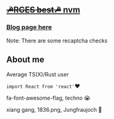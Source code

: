 <!--
**YesWeDont/YesWeDont** is a ✨ _special_ ✨ repository because its `README.md` (this file) appears on your GitHub profile.

Here are some ideas to get you started:

- 🔭 I’m currently working on ...
- 🌱 I’m currently learning ...
- 👯 I’m looking to collaborate on ...
- 🤔 I’m looking for help with ...
- 💬 Ask me about ...
- 📫 How to reach me: ...
- 😄 Pronouns: ...
- ⚡ Fun fact: ...
-->
## [~~☭RGES best☭~~ nvm](https://rges.ga)

### [Blog page here](https://yeswedon.tk/blog)
Note: There are some recaptcha checks

## About me
Average TS(X)/Rust user

`import React from 'react'`:heart:

fa-font-awesome-flag, techno :sob:

xiang gang, 1836.png, Jungfraujoch 🤣

